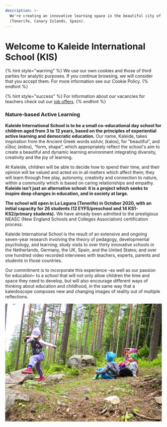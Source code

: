 ```yaml
---
description: >-
  We're creating an innovative learning space in the beautiful city of La Laguna
  (Tenerife, Canary Islands, Spain).
---
```


# Welcome to Kaleide International School \(KIS\)

{% hint style="warning" %}
We use our own cookies and those of third parties for analytic purposes. If you continue browsing, we will consider that you accept them. For more information see our Cookie Policy.
{% endhint %}

{% hint style="success" %}
 For information about our vacancies for teachers check out our [job offers](https://jobs.kaleide.org/work-with-us/jobs).
{% endhint %}

### Nature-based Active Learning

**Kaleide International School is to be a small co-educational day school for children aged from 3 to 12 years, based on the principles of experiential active learning and democratic education.** Our name, Kaleide, takes inspiration from the Ancient Greek words καλός \(kalos\), for ‟beautiful”, and εἶδος \(eidos\), “form, shape”, which appropriately reflect the school's aim to create a beautiful and dynamic learning environment integrating diversity, creativity and the joy of learning.

At Kaleide, children will be able to decide how to spend their time, and their opinion will be valued and acted on in all matters which affect them; they will learn through free play, autonomy, creativity and connection to nature, within a community which is based on caring relationships and empathy. **Kaleide isn’t just an alternative school: it is a project which seeks to inspire deep changes in education, and in society at large.**

**The school will open in La Laguna \(Tenerife\) in October 2020, with an initial capacity for 26 students \(12 EYFS/preschool and 14 KS1-KS2/primary students\).** We have already been admitted to the prestigious NEASC \(New England Schools and Colleges Association\) certification process.

Kaleide International School is the result of an extensive and ongoing seven-year research involving the theory of pedagogy, developmental psychology, and learning; study visits to over thirty innovative schools in the Netherlands, Germany, the UK, Spain, and the United States; and over one hundred video recorded interviews with teachers, experts, parents and students in those countries.

Our commitment is to incorporate this experience –as well as our passion for education– to a school that will not only allow children the time and space they need to develop, but will also encourage different ways of thinking about education and childhood, in the same way that a kaleidoscope composes new and changing images of reality out of multiple reflections.

![Image by Finland Lakeland, CC BY-ND 2.0](.gitbook/assets/26993066616_102c35655d_k.jpg)

